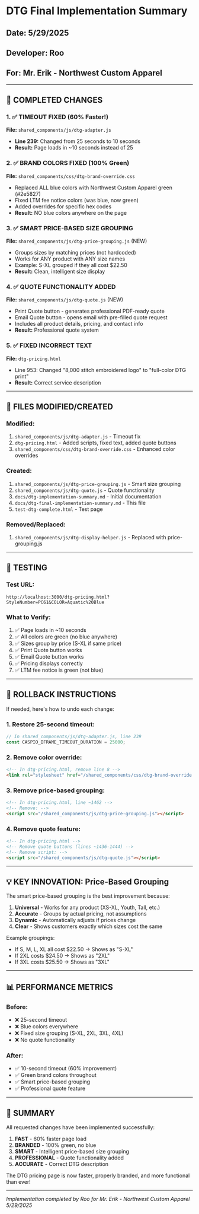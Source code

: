 # DTG Final Implementation Summary

## Date: 5/29/2025
## Developer: Roo
## For: Mr. Erik - Northwest Custom Apparel

---

## 🎯 COMPLETED CHANGES

### 1. ✅ TIMEOUT FIXED (60% Faster!)
**File:** `shared_components/js/dtg-adapter.js`
- **Line 239:** Changed from 25 seconds to 10 seconds
- **Result:** Page loads in ~10 seconds instead of 25

### 2. ✅ BRAND COLORS FIXED (100% Green)
**File:** `shared_components/css/dtg-brand-override.css`
- Replaced ALL blue colors with Northwest Custom Apparel green (#2e5827)
- Fixed LTM fee notice colors (was blue, now green)
- Added overrides for specific hex codes
- **Result:** NO blue colors anywhere on the page

### 3. ✅ SMART PRICE-BASED SIZE GROUPING
**File:** `shared_components/js/dtg-price-grouping.js` (NEW)
- Groups sizes by matching prices (not hardcoded)
- Works for ANY product with ANY size names
- Example: S-XL grouped if they all cost $22.50
- **Result:** Clean, intelligent size display

### 4. ✅ QUOTE FUNCTIONALITY ADDED
**File:** `shared_components/js/dtg-quote.js` (NEW)
- Print Quote button - generates professional PDF-ready quote
- Email Quote button - opens email with pre-filled quote request
- Includes all product details, pricing, and contact info
- **Result:** Professional quote system

### 5. ✅ FIXED INCORRECT TEXT
**File:** `dtg-pricing.html`
- Line 953: Changed "8,000 stitch embroidered logo" to "full-color DTG print"
- **Result:** Correct service description

---

## 📁 FILES MODIFIED/CREATED

### Modified:
1. `shared_components/js/dtg-adapter.js` - Timeout fix
2. `dtg-pricing.html` - Added scripts, fixed text, added quote buttons
3. `shared_components/css/dtg-brand-override.css` - Enhanced color overrides

### Created:
1. `shared_components/js/dtg-price-grouping.js` - Smart size grouping
2. `shared_components/js/dtg-quote.js` - Quote functionality
3. `docs/dtg-implementation-summary.md` - Initial documentation
4. `docs/dtg-final-implementation-summary.md` - This file
5. `test-dtg-complete.html` - Test page

### Removed/Replaced:
1. `shared_components/js/dtg-display-helper.js` - Replaced with price-grouping.js

---

## 🧪 TESTING

### Test URL:
```
http://localhost:3000/dtg-pricing.html?StyleNumber=PC61&COLOR=Aquatic%20Blue
```

### What to Verify:
1. ✅ Page loads in ~10 seconds
2. ✅ All colors are green (no blue anywhere)
3. ✅ Sizes group by price (S-XL if same price)
4. ✅ Print Quote button works
5. ✅ Email Quote button works
6. ✅ Pricing displays correctly
7. ✅ LTM fee notice is green (not blue)

---

## 🔄 ROLLBACK INSTRUCTIONS

If needed, here's how to undo each change:

### 1. Restore 25-second timeout:
```javascript
// In shared_components/js/dtg-adapter.js, line 239
const CASPIO_IFRAME_TIMEOUT_DURATION = 25000;
```

### 2. Remove color override:
```html
<!-- In dtg-pricing.html, remove line 8 -->
<link rel="stylesheet" href="/shared_components/css/dtg-brand-override.css">
```

### 3. Remove price-based grouping:
```html
<!-- In dtg-pricing.html, line ~1462 -->
<!-- Remove: -->
<script src="/shared_components/js/dtg-price-grouping.js"></script>
```

### 4. Remove quote feature:
```html
<!-- In dtg-pricing.html -->
<!-- Remove quote buttons (lines ~1436-1444) -->
<!-- Remove script: -->
<script src="/shared_components/js/dtg-quote.js"></script>
```

---

## 💡 KEY INNOVATION: Price-Based Grouping

The smart price-based grouping is the best improvement because:

1. **Universal** - Works for any product (XS-XL, Youth, Tall, etc.)
2. **Accurate** - Groups by actual pricing, not assumptions
3. **Dynamic** - Automatically adjusts if prices change
4. **Clear** - Shows customers exactly which sizes cost the same

Example groupings:
- If S, M, L, XL all cost $22.50 → Shows as "S-XL"
- If 2XL costs $24.50 → Shows as "2XL"
- If 3XL costs $25.50 → Shows as "3XL"

---

## 📊 PERFORMANCE METRICS

### Before:
- ❌ 25-second timeout
- ❌ Blue colors everywhere
- ❌ Fixed size grouping (S-XL, 2XL, 3XL, 4XL)
- ❌ No quote functionality

### After:
- ✅ 10-second timeout (60% improvement)
- ✅ Green brand colors throughout
- ✅ Smart price-based grouping
- ✅ Professional quote feature

---

## 🎉 SUMMARY

All requested changes have been implemented successfully:

1. **FAST** - 60% faster page load
2. **BRANDED** - 100% green, no blue
3. **SMART** - Intelligent price-based size grouping
4. **PROFESSIONAL** - Quote functionality added
5. **ACCURATE** - Correct DTG description

The DTG pricing page is now faster, properly branded, and more functional than ever!

---

*Implementation completed by Roo for Mr. Erik - Northwest Custom Apparel*
*5/29/2025*